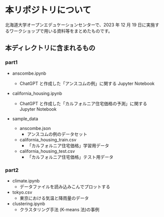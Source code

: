 # 本リポジトリについて

北海道大学オープンエデュケーションセンターで、2023 年 12 月 19 日に実施するワークショップで用いる資料等をまとめたものです。

## 本ディレクトリに含まれるもの

### part1

- anscombe.ipynb

  - ChatGPT と作成した「アンスコムの例」に関する Jupyter Notebook

- california_housing.ipynb

  - ChatGPT と作成した「カルフォルニア住宅価格の予測」に関する Jupyter Notebook

- sample_data
  - anscombe.json
    - アンスコムの例のデータセット
  - california_housing_train.csv
    - 「カルフォルニア住宅価格」学習用データ
  - california_housing_test.csv
    - 「カルフォルニア住宅価格」テスト用データ

### part2

- climate.ipynb
  - データファイルを読み込みこんでプロットする
- tokyo.csv
  - 東京における気温と降雨量のデータ
- clustering.ipynb
  - クラスタリング手法 (K-means 法)の事例
